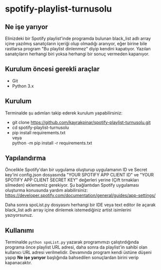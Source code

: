 # spotify-playlist-turnusolu

## Ne işe yarıyor
Elinizdeki bir Spotify playlist'inde programda bulunan black_list adlı array içine yazılmış sanatçıların içeriği olup olmadığı aranıyor, eğer birine bile rastlarsa program "Bu playlist dinlenmez" diyip kendini kapatıyor. Yazılan sanatçıların herhangi biri yoksa herhangi bir sonuç vermeden kapanıyor.

## Kurulum öncesi gerekli araçlar
* Git
* Python 3.x

## Kurulum
Terminalde şu adımları takip ederek kurulum yapabilirsiniz:<br>
* git clone https://github.com/kayrakpinar/spotify-playlist-turnusolu.git<br>
* cd spotify-playlist-turnusolu<br>
* pip install requirements.txt<br>
veya <br>
python -m pip install -r requirements.txt

## Yapılandırma
Öncelikle Spotify'dan bir uygulama oluşturup uygulamanın ID ve Secret key'ini config.json dosyasında "YOUR SPOTIFY APP CLIENT ID" ve "YOUR SPOTIFY APP CLIENT SECRET KEY" değerleri yerine (Çift tırnakları silmeden) eklememiz gerekiyor. Şu bağlantıdan Spotify uygulaması oluşturma konusunda yardım alabilirsiniz: https://developer.spotify.com/documentation/general/guides/app-settings/<br>

Daha sonra spoList.py dosyasını herhangi bir IDE veya text editor ile açarak black_list adlı array içine dinlemek istemediğiniz artist isimlerini yazıyorsunuz.

## Kullanımı
Terminalde `python spoList.py` yazarak programımızı çalıştırdığında programa önce playlist URL adresi, daha sonra da playlist'in sahibi olan kullanıcı URL adresi verilmelidir. Devamında program kendi üstüne düşeni yapıp **Ne işe yarıyor** başlığında bahsedilen sonuçlardan birini verip kapanacaktır.
